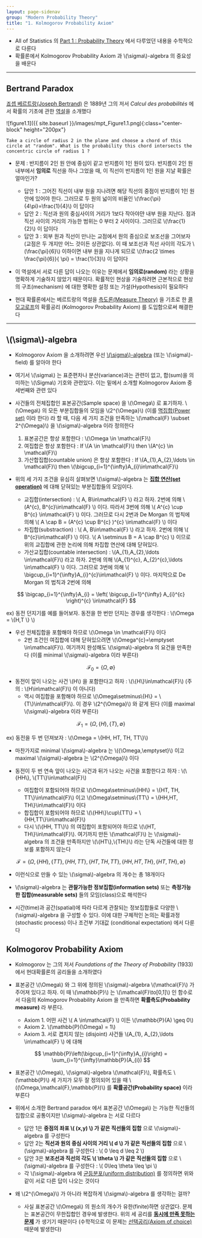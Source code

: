 ```yaml
---
layout: page-sidenav
group: "Modern Probability Theory"
title: "1. Kolmogorov Probability Axiom"
---
```


- All of Statistics 의 [Part 1 : Probability Theory](https://sungbinlim.github.io/sl/docs/aos/1-0) 에서 다루었던 내용을 수학적으로 다룬다
- 확률론에서 Kolmogorov Probability Axiom 과 \\(\sigma\\)-algebra 의 중요성을 배운다



---
## Bertrand Paradox

[죠셉 베르트랑(Joseph Bertrand)](https://en.wikipedia.org/wiki/Joseph_Bertrand) 은 1889년 그의 저서 *Calcul des probabilités* 에서 확률의 기초에 관한 [역설](https://en.wikipedia.org/wiki/Bertrand_paradox_(probability))을 소개했다 

![figure1.1]({{ site.baseurl }}/images/mpt_Figure1.1.png){:class="center-block" height="200px"}


```text
Take a circle of radius 2 in the plane and choose a chord of this circle at "random". What is the probability this chord intersects the concentric circle of radius 1 ?
```
- 문제 : 반지름이 2인 원 안에 중심이 같고 반지름이 1인 원이 있다. 반지름이 2인 원 내부에서 **임의로** 직선을 하나 그었을 때, 이 직선이 반지름이 1인 원을 지날 확률은 얼마인가?
	- 답안 1 : 그어진 직선이 내부 원을 지나려면 해당 직선의 중점이 반지름이 1인 원 안에 있어야 한다. 그러므로 두 원의 넓이의 비율인 \\(\frac{\pi}{4\pi}=\frac{1}{4}\\) 이 답이다
	- 답안 2 : 직선과 원의 중심사이의 거리가 1보다 작아야먄 내부 원을 지난다. 점과 직선 사이의 거리의 가능한 범위는 0 부터 2 사이이다. 그러므로 \\(\frac{1}{2}\\) 이 답이다
	- 답안 3 : 외부 원과 직선이 만나는 교점에서 원의 중심으로 보조선을 그어보자 (교점은 두 개지만 어느 것이든 상관없다). 이 때 보조선과 직선 사이의 각도가 \\(\frac{\pi}{6}\\) 이하이면 내부 원을 지나게 되므로 \\(\frac{2 \times \frac{\pi}{6}}{ \pi} = \frac{1}{3}\\)  이 답이다

- 이 역설에서 서로 다른 답이 나오는 이유는 문제에서 **임의로(random)** 라는 상황을 명확하게 기술하지 않았기 때문이다. 확률적인 현상을 기술하려면 근본적으로 현상의 구조(mechanism) 에 대한 명확한 설정 또는 가설(Hypothesis)이 필요하다

- 현대 확률론에서는 베르트랑의 역설을 [측도론(Measure Theory)](https://en.wikipedia.org/wiki/Measure_(mathematics)) 을 기초로 한 [콜모고로프](https://en.wikipedia.org/wiki/Andrey_Kolmogorov)의 확률공리 (Kolmogorov Probability Axiom) 를 도입함으로써 해결한다

---

## \\(\sigma\\)-algebra

- Kolmogorov Axiom 을 소개하려면 우선 [\\(\sigma\\)-algebra](https://en.wikipedia.org/wiki/Sigma-algebra) (또는 \\(\sigma\\)-field) 를 알아야 한다
- 여기서 \\(\sigma\\) 는 표준편차나 분산(variance)과는 관련이 없고, 합(sum)을 의미하는 \\(\Sigma\\) 기호와 관련있다. 이는 밑에서 소개할 Kolmogorov Axiom 중 세번째와 관련 있다
	
- 사건들의 전체집합인 표본공간(Sample space) 을 \\(\Omega\\) 로 표기하자. \\(\Omega\\) 의 모든 부분집합들의 모임을 \\(2^{\Omega}\\) (이를 [멱집합(Power set)](https://en.wikipedia.org/wiki/Power_set) 이라 한다) 라 할 때, 다음 세 가지 조건을 만족하는 \\(\mathcal{F} \subset 2^{\Omega}\\) 을 \\(\sigma\\)-algebra 이라 정의한다
	1. 표본공간은 항상 포함한다 : \\(\Omega \in \mathcal{F}\\)
	2. 여집합은 항상 포함한다 : If \\(A \in \mathcal{F}\\) then \\(A^{c} \in \mathcal{F}\\)
	3. 가산합집합(countable union) 은 항상 포함한다 : If \\(A_{1},A_{2},\ldots \in \mathcal{F}\\) then \\(\bigcup_{i=1}^{\infty}A_{i}\in\mathcal{F}\\)
- 위의 세 가지 조건을 유심히 살펴보면 \\(\sigma\\)-algebra 는 [**집합 연산(set operation)**](https://sungbinlim.github.io/sl/docs/mpt/1) 에 대해 닫혀있는 부분집합들의 모임이다. 
	- 교집합(intersection) : \\( A, B\in\mathcal{F} \\) 라고 하자. 2번에 의해 \\(A^{c}, B^{c}\in\mathcal{F} \\) 이다. 따라서 3번에 의해 \\( A^{c} \cup B^{c} \in\mathcal{F} \\) 이다. 그러므로 다시 2번과 De Morgan 의 법칙에 의해 \\( A \cap B = (A^{c} \cup B^{c} )^{c} \in\mathcal{F} \\) 이다
	- 차집합(substraction) : \\( A, B\in\mathcal{F} \\) 라고 하자. 2번에 의해 \\( B^{c}\in\mathcal{F} \\) 이다. \\( A \setminus B = A \cap B^{c} \\) 이므로 위의 교집합에 관한 논리에 의해 차집합 연산에 대해 닫혀있다.
	- 가산교집합(countable intersection) : \\(A_{1},A_{2},\ldots \in\mathcal{F}\\) 라고 하자. 2번에 의해 \\(A_{1}^{c}, A_{2}^{c},\ldots \in\mathcal{F} \\) 이다. 그러므로 3번에 의해 \\( \bigcup_{i=1}^{\infty}A_{i}^{c}\in\mathcal{F} \\) 이다. 마지막으로 De Morgan 의 법칙과 2번에 의해

$$
\bigcap_{i=1}^{\infty}A_{i} = \left( \bigcup_{i=1}^{\infty} A_{i}^{c} \right)^{c} \in\mathcal{F}
$$

ex) 동전 던지기를 예를 들어보자. 동전을 한 번만 던지는 경우를 생각한다 : \\(\Omega = \\{H,T \\} \\)

- 우선 전체집합을 포함해야 하므로 \\(\Omega \in \mathcal{F}\\) 이다 
	- 2번 조건인 여집합에 대해 닫혀있으려면 \\(\Omega^{c}=\emptyset \in\mathcal{F}\\). 여기까지 완성해도 \\(\sigma\\)-algebra 의 요건을 만족한다 (이를 minimal \\(\sigma\\)-algebra 이라 부른다)

$$
\mathcal{F}_{0}=\{\Omega,\emptyset\}
$$

- 동전이 앞이 나오는 사건 \\(H\\) 을 포함한다고 하자 : \\(\\{H\\}\in\mathcal{F}\\) (주의 : \\(H\in\mathcal{F}\\) 이 아니다)
	- 역시 여집합을 포함해야 하므로 \\(\Omega\setminus\\{H\\} = \\{T\\}\in\mathcal{F}\\). 이 경우 \\(2^{\Omega}\\) 와 같게 된다 (이를 maximal \\(\sigma\\)-algebra 이라 부른다)

$$
\mathcal{F}_{1}=\{\Omega,\{H\}, \{T\}, \emptyset\}
$$

ex) 동전을 두 번 던져보자 : \\(\Omega = \\{HH, HT, TH, TT\\}\\)

- 마찬가지로 minimal \\(\sigma\\)-algebra 는 \\(\{\Omega,\emptyset\}\\) 이고 maximal \\(\sigma\\)-algebra 는 \\(2^{\Omega}\\) 이다

- 동전이 두 번 연속 앞이 나오는 사건과 뒤가 나오는 사건을 포함한다고 하자 : \\(\\{HH\\}, \\{TT\\}\in\mathcal{F}\\)
	- 여집합이 포함되어야 하므로 \\(\Omega\setminus\\{HH\\} = \\{HT, TH, TT\\}\in\mathcal{F}\\) 이고 \\(\Omega\setminus\\{TT\\} = \\{HH,HT, TH\\}\in\mathcal{F}\\) 이다
	- 합집합이 포함되어야 하므로 \\(\\{HH\\}\cup\\{TT\\} = \\{HH,TT\\}\in\mathcal{F}\\)
	- 다시 \\(\\{HH, TT\\}\\) 의 여집합이 포함되어야 하므로 \\(\\{HT, TH\\}\in\mathcal{F}\\). 여기까지 만든 \\(\mathcal{F}\\) 는 \\(\sigma\\)-algebra 의 조건을 만족하지만 \\(\\{HT\\},\\{TH\\}\\) 라는 단독 사건들에 대한 정보를 포함하지 않는다

$$
\mathcal{F} = \{\Omega,\{HH\},\{TT\},\{HH,TT\},\{HT,TH,TT\},\{HH,HT,TH\},\{HT,TH\},\emptyset\}
$$

- 이런식으로 만들 수 있는 \\(\sigma\\)-algebra 의 개수는 총 18개이다


- \\(\sigma\\)-algebra 는 **관찰가능한 정보집합(information sets)** 또는 **측정가능한 집합(measurable sets)** 들의 모임(class)으로 해석한다 

- 시간(time)과 공간(spatial)에 따라 다르게 관찰되는 정보집합들로 다양한 \\(\sigma\\)-algebra 을 구성할 수 있다. 이에 대한 구체적인 논의는 확률과정 (stochastic process) 이나 조건부 기대값 (conditional expectation) 에서 다룬다


## Kolmogorov Probability Axiom


- Kolmogorov 는 그의 저서 *Foundations of the Theory of Probability* (1933) 에서 현대확률론의 공리들을 소개하였다

- 표본공간 \\(\Omega\\) 와 그 위에 정의된 \\(\sigma\\)-algebra \\(\mathcal{F}\\) 가 주어져 있다고 하자. 이 때 \\(\mathbb{P}\\) 는 \\(\mathcal{F}\to[0,1]\\) 인 함수로서 다음의 Kolmogorov Probability Axiom 을 만족하면 **확률측도(Probability measure)** 라 부른다. 

	- Axiom 1. 어떤 사건 \\( A \in\mathcal{F} \\) 이든 \\(\mathbb{P}(A) \geq 0\\)
	- Axiom 2. \\(\mathbb{P}(\Omega) = 1\\) 
	- Axiom 3. 서로 겹치지 않는 (disjoint) 사건들 \\(A_{1}, A_{2},\ldots \in\mathcal{F} \\) 에 대해

$$
\mathbb{P}\left(\bigcup_{i=1}^{\infty}A_{i}\right) = \sum_{i=1}^{\infty}\mathbb{P}(A_{i})
$$

- 표본공간 \\(\Omega\\), \\(\sigma\\)-algebra \\(\mathcal{F}\\), 확률측도 \\(\mathbb{P}\\) 세 가지가 모두 잘 정의되어 있을 때 \\((\Omega,\mathcal{F},\mathbb{P})\\) 를 **확률공간(Probability space)** 이라 부른다

- 위에서 소개한 Bertrand paradox 에서 표본공간 \\(\Omega\\) 는 가능한 직선들의 집합으로 공통이지만 \\(\sigma\\)-algebra 는 서로 다르다
	- 답안 1은 **중점의 좌표 \\( (x,y) \\) 가 같은 직선들의 집합** 으로 \\(\sigma\\)-algebra 를 구성한다
	- 답안 2는 **직선과 원의 중심 사이의 거리 \\( d \\) 가 같은 직선들의 집합** 으로 \\(\sigma\\)-algebra 를 구성한다 : \\( 0 \leq d \leq 2 \\) 
	- 답안 3은 **보조선과 직선의 각도 \\( \theta \\) 가 같은 직선들의 집합** 으로 \\(\sigma\\)-algebra 를 구성한다 : \\(  0\leq \theta \leq \pi \\)
	- 각 \\(\sigma\\)-algebra 에 [균등분포(uniform distribution)](https://en.wikipedia.org/wiki/Uniform_distribution_(continuous)) 를 정의하면 위와 같이 서로 다른 답이 나오는 것이다

- 왜 \\(2^{\Omega}\\) 가 아니라 복잡하게 \\(\sigma\\)-algebra 를 생각하는 걸까? 
	- 사실 표본공간 \\(\Omega\\) 의 원소의 개수가 유한(finite)하면 상관없다. 문제는 표본공간이 무한집합인 경우에 발생한다. 위의 세 공리를 [**동시에 만족 못하는 문제**](https://en.wikipedia.org/wiki/Vitali_set) 가 생기기 때문이다 (수학적으로 이 문제는 [선택공리(Axiom of choice)](https://en.wikipedia.org/wiki/Axiom_of_choice) 때문에 발생한다)
	
